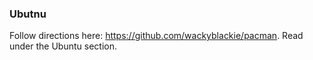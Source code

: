 ### Ubutnu
Follow directions here: https://github.com/wackyblackie/pacman. Read under the Ubuntu section.
